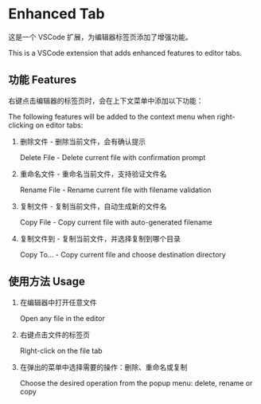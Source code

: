 # Enhanced Tab

这是一个 VSCode 扩展，为编辑器标签页添加了增强功能。

This is a VSCode extension that adds enhanced features to editor tabs.

## 功能 Features

右键点击编辑器的标签页时，会在上下文菜单中添加以下功能：

The following features will be added to the context menu when right-clicking on editor tabs:

1. 删除文件 - 删除当前文件，会有确认提示

   Delete File - Delete current file with confirmation prompt

2. 重命名文件 - 重命名当前文件，支持验证文件名

   Rename File - Rename current file with filename validation

3. 复制文件 - 复制当前文件，自动生成新的文件名

   Copy File - Copy current file with auto-generated filename

4. 复制文件到 - 复制当前文件，并选择复制到哪个目录

   Copy To... - Copy current file and choose destination directory

## 使用方法 Usage

1. 在编辑器中打开任意文件

   Open any file in the editor

2. 右键点击文件的标签页

   Right-click on the file tab

3. 在弹出的菜单中选择需要的操作：删除、重命名或复制

   Choose the desired operation from the popup menu: delete, rename or copy